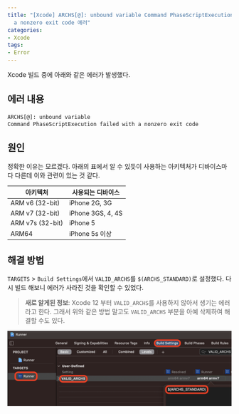 ```yaml
---
title: "[Xcode] ARCHS[@]: unbound variable Command PhaseScriptExecution failed with
  a nonzero exit code 에러"
categories:
- Xcode
tags:
- Error
---
```


Xcode 빌드 중에 아래와 같은 에러가 발생했다.

## 에러 내용

``` console
ARCHS[@]: unbound variable
Command PhaseScriptExecution failed with a nonzero exit code
```

## 원인

정확한 이유는 모르겠다. 아래의 표에서 알 수 있듯이 사용하는 아키텍처가 디바이스마다 다른데 이와 관련이 있는 것 같다.

| 아키텍처     	| 사용되는 디바이스          	|
|------------------	|-------------------	|
| ARM v6 (32-bit)  	| iPhone 2G, 3G     	|
| ARM v7 (32-bit)  	| iPhone 3GS, 4, 4S 	|
| ARM v7s (32-bit) 	| iPhone 5          	|
| ARM64            	| iPhone 5s 이상       	|

## 해결 방법


`TARGETS` > `Build Settings`에서 `VALID_ARCHS`를 `$(ARCHS_STANDARD)`로 설정했다. 다시 빌드 해보니 에러가 사라진 것을 확인할 수 있었다.

> **새로 알게된 정보**: Xcode 12 부터 `VALID_ARCHS`를 사용하지 않아서 생기는 에러라고 한다. 그래서 위와 같은 방법 말고도 `VALID_ARCHS` 부분을 아예 삭제하여 해결할 수도 있다.

![ARCHSError](/assets/swift/Error/ARCHS.png)
